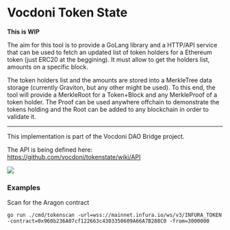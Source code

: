# Vocdoni Token State

**This is WIP**

The aim for this tool is to provide a GoLang library and a HTTP/API service that can be used to fetch an updated list of token holders for a Ethereum token (just ERC20 at the beggining). It must allow to get the holders list, amounts on a specific block.

The token holders list and the amounts are stored into a MerkleTree data storage (currently Graviton, but any other might be used). To this end, the tool will provide a MerkleRoot for a Token+Block and any MerkleProof of a token holder. The Proof can be used anywhere offchain to demonstrate the tokens holding and the Root can be added to any blockchain in order to validate it.

---

This implementation is part of the Vocdoni DAO Bridge project.

The API is being defined here: https://github.com/vocdoni/tokenstate/wiki/API

![](https://gitlab.com/p4u/drawio/-/raw/master/vocdoni_dao_bridge.png)

### Examples

Scan for the Aragon contract

```
go run ./cmd/tokenscan -url=wss://mainnet.infura.io/ws/v3/INFURA_TOKEN -contract=0x960b236A07cf122663c4303350609A66A7B288C0 -from=3000000 
```


